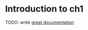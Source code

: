 # Introduction to ch1

TODO: write [great documentation](http://jacobian.org/writing/what-to-write/)
